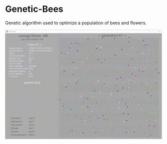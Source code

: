 # Genetic-Bees
Genetic algorithm used to optimize a population of bees and flowers.

![alt text](https://github.com/Lumanter/Genetic-Bees/blob/main/documentation/gameplay.gif "Genetic Algorithm Gameplay")
